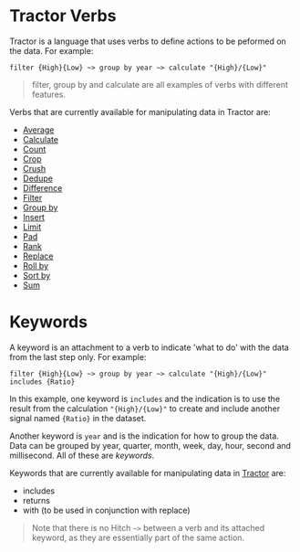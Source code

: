 # Tractor Verbs

Tractor is a language that uses verbs to define actions to be peformed on the data. For example:

```
filter {High}{Low} ~> group by year ~> calculate "{High}/{Low}" 
```

> filter, group by and calculate are all examples of verbs with different features.


Verbs that are currently available for manipulating data in Tractor are:

- [Average](average.md)
- [Calculate](calculate.md)
- [Count](count.md)
- [Crop](crop.md)
- [Crush](crush.md)
- [Dedupe](dedupe.md)
- [Difference](difference.md)
- [Filter](filter.md)
- [Group by](groupby.md)
- [Insert](insert.md)
- [Limit](limit.md)
- [Pad](pad.md)
- [Rank](rank.md)
- [Replace](replace.md)
- [Roll by](rollby.md)
- [Sort by](sortby.md)
- [Sum](sum.md)


# <a id="keywords">Keywords</a>

A keyword is an attachment to a verb to indicate 'what to do' with the data from the last step only. 
For example:

`filter {High}{Low} ~> group by year ~> calculate "{High}/{Low}" includes {Ratio}`

In this example, one keyword is `includes` and the indication is to use the result from the calculation `"{High}/{Low}"` to create and include another signal named `{Ratio}` in the dataset.

Another keyword is `year` and is the indication for how to group the data. Data can be grouped by year, quarter, month, week, day, hour, second and millisecond. All of these are *keywords*.

Keywords that are currently available for manipulating data in [Tractor](../../glossary.md#tractor) are:

- includes
- returns
- with (to be used in conjunction with replace)

>Note that there is no Hitch `~>` between a verb and its attached keyword, as they are essentially part of the same action.
